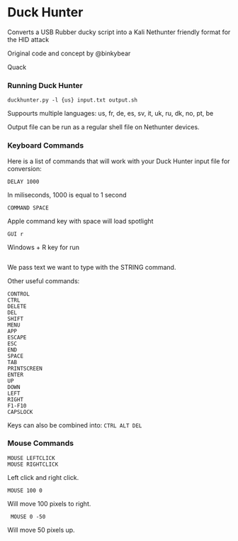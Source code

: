 Duck Hunter 
==========

Converts a USB Rubber ducky script into a Kali Nethunter friendly format for the HID attack

Original code and concept by @binkybear

Quack

### Running Duck Hunter

```duckhunter.py -l {us} input.txt output.sh```

Suppourts multiple languages: us, fr, de, es, sv, it, uk, ru, dk, no, pt, be

Output file can be run as a regular shell file on Nethunter devices.

### Keyboard Commands

Here is a list of commands that will work with your Duck Hunter input file for conversion:

```DELAY 1000```

In miliseconds, 1000 is equal to 1 second

```COMMAND SPACE```

Apple command key with space will load spotlight

```GUI r```

Windows + R key for run

```STRING echo "I love ducky"
```

We pass text we want to type with the STRING command.

Other useful commands:

```ALT
CONTROL
CTRL
DELETE
DEL
SHIFT
MENU
APP
ESCAPE
ESC
END
SPACE
TAB
PRINTSCREEN
ENTER
UP
DOWN
LEFT
RIGHT
F1-F10
CAPSLOCK
```

Keys can also be combined into: ```CTRL ALT DEL```

### Mouse Commands

```
MOUSE LEFTCLICK
MOUSE RIGHTCLICK
```

Left click and right click.

```MOUSE 100 0``` 

Will move 100 pixels to right.

``` MOUSE 0 -50``` 

Will move 50 pixels up.


